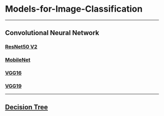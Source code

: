 # **Models-for-Image-Classification**
---

## **Convolutional Neural Network**

### [ResNet50 V2](https://github.com/wilfredpine/Models-for-Image-Classification/blob/main/Trained/CNN-ResNet50V2/CNN-ResNet50V2.ipynb)

### [MobileNet](https://github.com/wilfredpine/Models-for-Image-Classification/blob/main/Trained/CNN-MobileNet/CNN-MobileNet.ipynb)

### [VGG16](https://github.com/wilfredpine/Models-for-Image-Classification/blob/main/Trained/CNN-VGG16/CNN-VGG16.ipynb)

### [VGG19](https://github.com/wilfredpine/Models-for-Image-Classification/blob/main/Trained/CNN-VGG19/CNN-VGG19.ipynb)

---

## [Decision Tree](https://github.com/wilfredpine/Models-for-Image-Classification/blob/main/Trained/Decicion%20Tree/Decision%20Tree.ipynb)

